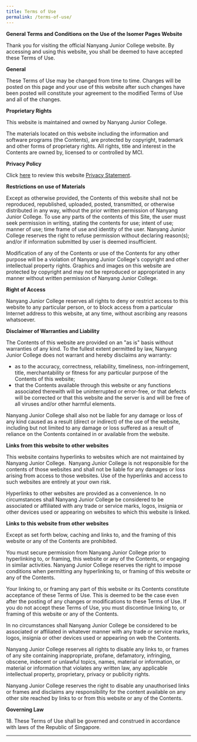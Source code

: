 ```yaml
---
title: Terms of Use
permalink: /terms-of-use/
---
```

**General Terms and Conditions on the Use of the Isomer Pages Website**

Thank you for visiting the official Nanyang Junior College website. By accessing and using this website, you shall be deemed to have accepted these Terms of Use.

**General**

These Terms of Use may be changed from time to time. Changes will be posted on this page and your use of this website after such changes have been posted will constitute your agreement to the modified Terms of Use and all of the changes.

**Proprietary Rights**

This website is maintained and owned by Nanyang Junior College.

The materials located on this website including the information and software programs (the Contents), are protected by copyright, trademark and other forms of proprietary rights. All rights, title and interest in the Contents are owned by, licensed to or controlled by MCI.

**Privacy Policy**

Click [here](https://www.nanyangjc.moe.edu.sg/privacy/)  to review this website [Privacy Statement](https://www.nanyangjc.moe.edu.sg/privacy/).

**Restrictions on use of Materials**

Except as otherwise provided, the Contents of this website shall not be reproduced, republished, uploaded, posted, transmitted, or otherwise distributed in any way, without the prior written permission of Nanyang Junior College. To use any parts of the contents of this Site, the user must seek permission in writing, stating the contents for use; intent of use; manner of use; time frame of use and identity of the user. Nanyang Junior College reserves the right to refuse permission without declaring reason(s); and/or if information submitted by user is deemed insufficient.

Modification of any of the Contents or use of the Contents for any other purpose will be a violation of Nanyang Junior College's copyright and other intellectual property rights. Graphics and images on this website are protected by copyright and may not be reproduced or appropriated in any manner without written permission of Nanyang Junior College.

**Right of Access**

Nanyang Junior College reserves all rights to deny or restrict access to this website to any particular person, or to block access from a particular Internet address to this website, at any time, without ascribing any reasons whatsoever.

**Disclaimer of Warranties and Liability**

The Contents of this website are provided on an "as is" basis without warranties of any kind. To the fullest extent permitted by law, Nanyang Junior College does not warrant and hereby disclaims any warranty:

*   as to the accuracy, correctness, reliability, timeliness, non-infringement, title, merchantability or fitness for any particular purpose of the Contents of this website;
*   that the Contents available through this website or any functions associated therewith will be uninterrupted or error-free, or that defects will be corrected or that this website and the server is and will be free of all viruses and/or other harmful elements.

Nanyang Junior College shall also not be liable for any damage or loss of any kind caused as a result (direct or indirect) of the use of the website, including but not limited to any damage or loss suffered as a result of reliance on the Contents contained in or available from the website.

**Links from this website to other websites**

This website contains hyperlinks to websites which are not maintained by Nanyang Junior College.  Nanyang Junior College is not responsible for the contents of those websites and shall not be liable for any damages or loss arising from access to those websites. Use of the hyperlinks and access to such websites are entirely at your own risk.

Hyperlinks to other websites are provided as a convenience. In no circumstances shall Nanyang Junior College be considered to be associated or affiliated with any trade or service marks, logos, insignia or other devices used or appearing on websites to which this website is linked.

**Links to this website from other websites**

Except as set forth below, caching and links to, and the framing of this website or any of the Contents are prohibited.

You must secure permission from Nanyang Junior College prior to hyperlinking to, or framing, this website or any of the Contents, or engaging in similar activities. Nanyang Junior College reserves the right to impose conditions when permitting any hyperlinking to, or framing of this website or any of the Contents.

Your linking to, or framing any part of this website or its Contents constitute acceptance of these Terms of Use. This is deemed to be the case even after the posting of any changes or modifications to these Terms of Use. If you do not accept these Terms of Use, you must discontinue linking to, or framing of this website or any of the Contents.

In no circumstances shall Nanyang Junior College be considered to be associated or affiliated in whatever manner with any trade or service marks, logos, insignia or other devices used or appearing on web the Contents.

Nanyang Junior College reserves all rights to disable any links to, or frames of any site containing inappropriate, profane, defamatory, infringing, obscene, indecent or unlawful topics, names, material or information, or material or information that violates any written law, any applicable intellectual property, proprietary, privacy or publicity rights.

Nanyang Junior College reserves the right to disable any unauthorised links or frames and disclaims any responsibility for the content available on any other site reached by links to or from this website or any of the Contents.

**Governing Law**

18\. These Terms of Use shall be governed and construed in accordance with laws of the Republic of Singapore.

* * *
